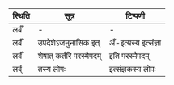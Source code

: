 | स्थिति | सूत्र | टिप्पणी |
| ----- | ------- | ------ |
| लर्बँ | - | - |
| लर्बँ | उपदेशेऽजनुनासिक इत् | अँ-इत्यस्य इत्संज्ञा |
| लर्बँ | शेषात् कर्तरि परस्मैपदम् | इति परस्मैपदम् |
| लर्ब् | तस्य लोपः | इत्संज्ञकस्य लोपः |
